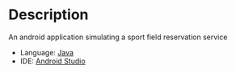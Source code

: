 # Description
An android application simulating a sport field reservation service
- Language: [Java](https://docs.oracle.com/en/java/)
- IDE: [Android Studio](https://developer.android.com/studio)